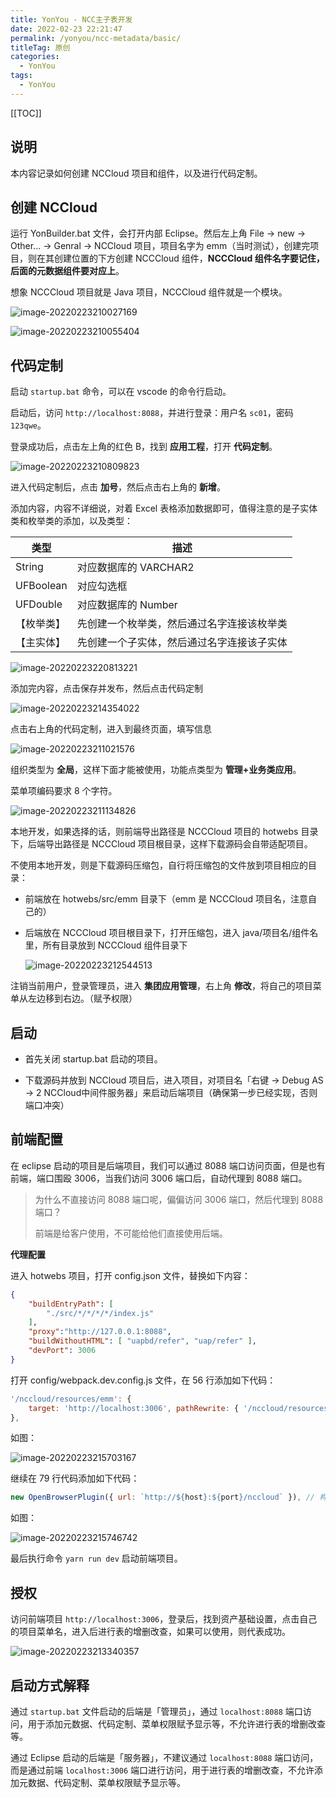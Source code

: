 ```yaml
---
title: YonYou - NCC主子表开发
date: 2022-02-23 22:21:47
permalink: /yonyou/ncc-metadata/basic/
titleTag: 原创
categories:
  - YonYou
tags: 
  - YonYou
---
```


[[TOC]]


## 说明

本内容记录如何创建 NCCloud 项目和组件，以及进行代码定制。

## 创建 NCCloud

运行 YonBuilder.bat 文件，会打开内部 Eclipse。然后左上角 File -> new -> Other... -> Genral -> NCCloud 项目，项目名字为 emm（当时测试），创建完项目，则在其创建位置的下方创建 NCCCloud 组件，**NCCCloud 组件名字要记住，后面的元数据组件要对应上**。

想象 NCCCloud 项目就是 Java 项目，NCCCloud 组件就是一个模块。

![image-20220223210027169](https://cdn.jsdelivr.net/gh/Kele-Bingtang/static/img/yonyou/20220223222513.png)

![image-20220223210055404](https://cdn.jsdelivr.net/gh/Kele-Bingtang/static/img/yonyou/20220223222518.png)

## 代码定制

启动 `startup.bat` 命令，可以在 vscode 的命令行启动。

启动后，访问 `http://localhost:8088`，并进行登录：用户名 `sc01`，密码 `123qwe`。

登录成功后，点击左上角的红色 B，找到 **应用工程**，打开 **代码定制**。

![image-20220223210809823](https://cdn.jsdelivr.net/gh/Kele-Bingtang/static/img/yonyou/20220223222520.png)

进入代码定制后，点击 **加号**，然后点击右上角的 **新增**。

添加内容，内容不详细说，对着 Excel 表格添加数据即可，值得注意的是子实体类和枚举类的添加，以及类型：

| 类型       | 描述                                       |
| ---------- | ------------------------------------------ |
| String     | 对应数据库的 VARCHAR2                      |
| UFBoolean  | 对应勾选框                                 |
| UFDouble   | 对应数据库的 Number                        |
| 【枚举类】 | 先创建一个枚举类，然后通过名字连接该枚举类 |
| 【主实体】 | 先创建一个子实体，然后通过名字连接该子实体 |

![image-20220223220813221](https://cdn.jsdelivr.net/gh/Kele-Bingtang/static/img/yonyou/20220223222522.png)

添加完内容，点击保存并发布，然后点击代码定制

![image-20220223214354022](https://cdn.jsdelivr.net/gh/Kele-Bingtang/static/img/yonyou/20220223222523.png)

点击右上角的代码定制，进入到最终页面，填写信息

![image-20220223211021576](https://cdn.jsdelivr.net/gh/Kele-Bingtang/static/img/yonyou/20220223222525.png)

组织类型为 **全局**，这样下面才能被使用，功能点类型为 **管理+业务类应用**。

菜单项编码要求 8 个字符。

![image-20220223211134826](https://cdn.jsdelivr.net/gh/Kele-Bingtang/static/img/yonyou/20220223222547.png)

本地开发，如果选择的话，则前端导出路径是 NCCCloud 项目的 hotwebs 目录下，后端导出路径是 NCCCloud 项目根目录，这样下载源码会自带适配项目。

不使用本地开发，则是下载源码压缩包，自行将压缩包的文件放到项目相应的目录：

- 前端放在 hotwebs/src/emm 目录下（emm 是 NCCCloud 项目名，注意自己的）

- 后端放在 NCCCloud 项目根目录下，打开压缩包，进入 java/项目名/组件名里，所有目录放到 NCCCloud 组件目录下

    ![image-20220223212544513](https://cdn.jsdelivr.net/gh/Kele-Bingtang/static/img/yonyou/20220223222526.png)

注销当前用户，登录管理员，进入 **集团应用管理**，右上角 **修改**，将自己的项目菜单从左边移到右边。（赋予权限）

## 启动

- 首先关闭 startup.bat 启动的项目。

- 下载源码并放到 NCCloud 项目后，进入项目，对项目名「右键 -> Debug AS -> 2 NCCloud中间件服务器」来启动后端项目（确保第一步已经实现，否则端口冲突）

## 前端配置

在 eclipse 启动的项目是后端项目，我们可以通过 8088 端口访问页面，但是也有前端，端口围殴 3006，当我们访问 3006 端口后，自动代理到 8088 端口。

> 为什么不直接访问 8088 端口呢，偏偏访问 3006 端口，然后代理到 8088 端口？
>
> 前端是给客户使用，不可能给他们直接使用后端。

**代理配置**

进入 hotwebs 项目，打开 config.json 文件，替换如下内容：

```json
{
	"buildEntryPath": [
		"./src/*/*/*/*/index.js"
	],
	"proxy":"http://127.0.0.1:8088",
	"buildWithoutHTML": [ "uapbd/refer", "uap/refer" ],
	"devPort": 3006
}
```

打开 config/webpack.dev.config.js 文件，在 56 行添加如下代码：

```js
'/nccloud/resources/emm': {
    target: 'http://localhost:3006', pathRewrite: { '/nccloud/resources/emm': '/emm' }
},
```

如图：

![image-20220223215703167](https://cdn.jsdelivr.net/gh/Kele-Bingtang/static/img/yonyou/20220223222528.png)

继续在 79 行代码添加如下代码：

```js
new OpenBrowserPlugin({ url: `http://${host}:${port}/nccloud` }), // 构建完成打开浏览器插件
```

如图：

![image-20220223215746742](https://cdn.jsdelivr.net/gh/Kele-Bingtang/static/img/yonyou/20220223222530.png)

最后执行命令 `yarn run dev` 启动前端项目。

## 授权

访问前端项目 `http://localhost:3006`，登录后，找到资产基础设置，点击自己的项目菜单名，进入后进行表的增删改查，如果可以使用，则代表成功。

![image-20220223213340357](https://cdn.jsdelivr.net/gh/Kele-Bingtang/static/img/yonyou/20220223222532.png)



## 启动方式解释

通过 `startup.bat` 文件启动的后端是「管理员」，通过 `localhost:8088` 端口访问，用于添加元数据、代码定制、菜单权限赋予显示等，不允许进行表的增删改查等。

通过 Eclipse 启动的后端是「服务器」，不建议通过 `localhost:8088` 端口访问，而是通过前端 `localhost:3006` 端口进行访问，用于进行表的增删改查，不允许添加元数据、代码定制、菜单权限赋予显示等。